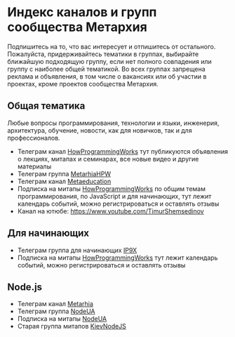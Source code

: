 # Индекс каналов и групп сообщества Метархия

Подпишитесь на то, что вас интересует и отпишитесь от остального. Пожалуйста,
придерживайтесь тематики в группах, выбирайте ближайшую подходящую группу, если
нет полного совпадения или группу с наиболее общей тематикой. Во всех группах
запрещена реклама и объявления, в том числе о вакансиях или об участии в
проектах, кроме проектов сообщества Метархия.

## Общая тематика

Любые вопросы программирования, технологии и языки, инженерия, архитектура,
обучение, новости, как для новичков, так и для профессионалов.

- Телеграм канал [HowProgrammingWorks](https://t.me/HowProgrammingWorks)
тут публикуются объявления о лекциях, митапах и семинарах, все новые видео и
другие материалы
- Телеграм группа [MetarhiaHPW](https://t.me/MetarhiaHPW)
- Телеграм канал [Metaeducation](https://t.me/metaedu)
- Подписка на митапы [HowProgrammingWorks](https://www.meetup.com/HowProgrammingWorks/)
по общим темам программирования, по JavaScript и для начинающих, тут лежит
календарь событий, можно регистрироваться и оставлять отзывы
- Канал на ютюбе: https://www.youtube.com/TimurShemsedinov

## Для начинающих

- Телеграм группа для начинающих [IP9X](https://t.me/Programming_IP9X)
- Подписка на митапы [HowProgrammingWorks](https://www.meetup.com/HowProgrammingWorks/)
тут лежит календарь событий, можно регистрироваться и оставлять отзывы

## Node.js

- Телеграм канал [Metarhia](https://t.me/metarhia)
- Телеграм группа [NodeUA](https://t.me/nodeua)
- Подписка на митапы [NodeUA](https://www.meetup.com/NodeUA/)
- Старая группа митапов [KievNodeJS](https://www.meetup.com/KievNodeJS/)
